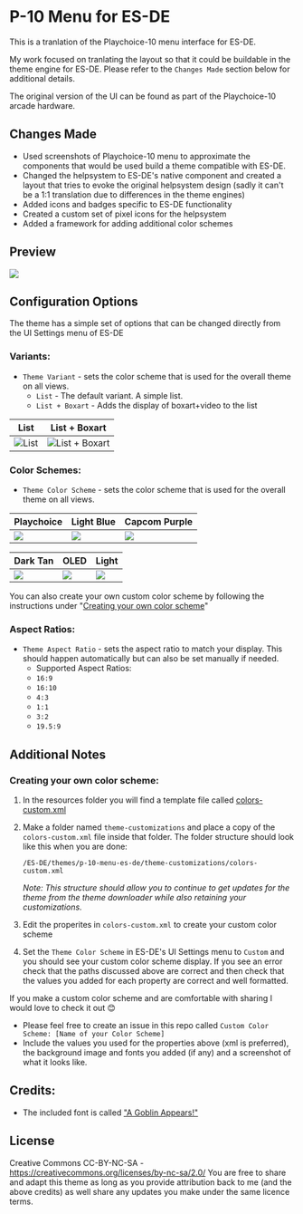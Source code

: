 # P-10 Menu for ES-DE

This is a tranlation of the Playchoice-10 menu interface for ES-DE.

My work focused on tranlating the layout so that it could be buildable in the theme engine for ES-DE.  Please refer to the `Changes Made` section below for additional details.

The original version of the UI can be found as part of the Playchoice-10 arcade hardware.

## Changes Made

- Used screenshots of Playchoice-10 menu to approximate the components that would be used build a theme compatible with ES-DE.
- Changed the helpsystem to ES-DE's native component and created a layout that tries to evoke the original helpsystem design (sadly it can't be a 1:1 translation due to differences in the theme engines)
- Added icons and badges specific to ES-DE functionality
- Created a custom set of pixel icons for the helpsystem
- Added a framework for adding additional color schemes

## **Preview**

<img src="https://github.com/user-attachments/assets/111926a1-2ff1-4fb8-b184-b8f975000d8a">

## **Configuration Options**

The theme has a simple set of options that can be changed directly from the UI Settings menu of ES-DE 

### **Variants:**

- `Theme Variant` - sets the color scheme that is used for the overall theme on all views.
   - `List` - The default variant.  A simple list.
   - `List + Boxart` - Adds the display of boxart+video to the list
 
| List | List + Boxart |
|----|----|
| ![List](https://github.com/user-attachments/assets/d6538d34-8f87-4a9b-b7ac-3dd60f57edd1) | ![List + Boxart](https://github.com/user-attachments/assets/d2b27ac6-7fa4-4009-8aa3-1060ba0873ad) |

### **Color Schemes:**

- `Theme Color Scheme` - sets the color scheme that is used for the overall theme on all views.
 
| Playchoice | Light Blue | Capcom Purple |
|----|----|----|
| <img src="https://github.com/user-attachments/assets/111926a1-2ff1-4fb8-b184-b8f975000d8a"> | <img src="https://github.com/user-attachments/assets/1ccef710-6178-43b6-9d8e-9769cb82240b"> | <img src="https://github.com/user-attachments/assets/57f4d03e-36c5-4e27-9c14-780d97c56e7e"> |

| Dark Tan | OLED | Light |
|----|----|----|
| <img src="https://github.com/user-attachments/assets/8f577b07-fbca-4f6a-81a0-524aa95e8cff"> | <img src="https://github.com/user-attachments/assets/f316036e-95f9-4586-b163-3409355f7732"> | <img src="https://github.com/user-attachments/assets/33fe0d65-a959-44f1-ab73-53d5b69bc804"> |

You can also create your own custom color scheme by following the instructions under "[Creating your own color scheme](#creating-your-own-color-scheme)"

### **Aspect Ratios:**

- `Theme Aspect Ratio` - sets the aspect ratio to match your display. This should happen automatically but can also be set manually if needed.
   - Supported Aspect Ratios:
   - `16:9`
   - `16:10`
   - `4:3`
   - `1:1`
   - `3:2`
   - `19.5:9`
 
## Additional Notes

### **Creating your own color scheme:**

1) In the resources folder you will find a template file called [colors-custom.xml](https://github.com/anthonycaccese/p-10-menu-es-de/blob/main/resources/colors-custom.xml)

2) Make a folder named `theme-customizations` and place a copy of the `colors-custom.xml` file inside that folder.  The folder structure should look like this when you are done:
   ```
   /ES-DE/themes/p-10-menu-es-de/theme-customizations/colors-custom.xml
   ```
   *Note: This structure should allow you to continue to get updates for the theme from the theme downloader while also retaining your customizations.*

3) Edit the properites in `colors-custom.xml` to create your custom color scheme
    
4) Set the `Theme Color Scheme` in ES-DE's UI Settings menu to `Custom` and you should see your custom color scheme display.  If you see an error check that the paths discussed above are correct and then check that the values you added for each property are correct and well formatted.

If you make a custom color scheme and are comfortable with sharing I would love to check it out 😊
- Please feel free to create an issue in this repo called `Custom Color Scheme: [Name of your Color Scheme]`
- Include the values you used for the properties above (xml is preferred), the background image and fonts you added (if any) and a screenshot of what it looks like.

## **Credits:**

- The included font is called ["A Goblin Appears!"](https://www.dafont.com/a-goblin-appears.font)

## License

Creative Commons CC-BY-NC-SA - https://creativecommons.org/licenses/by-nc-sa/2.0/ You are free to share and adapt this theme as long as you provide attribution back to me (and the above credits) as well share any updates you make under the same licence terms.
